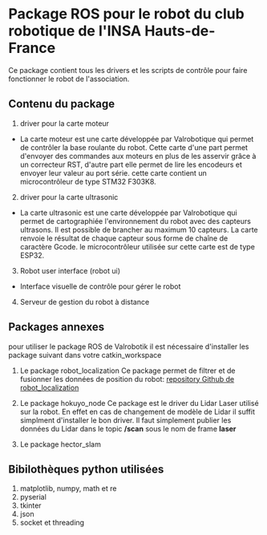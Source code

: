 # Package ROS pour le robot du club robotique de l'INSA Hauts-de-France
Ce package contient tous les drivers et les scripts de contrôle pour faire fonctionner le robot de l'association. 

## Contenu du package

1. driver pour la carte moteur
- La carte moteur est une carte développée par Valrobotique qui permet de contrôler la base roulante du robot. Cette carte 
d'une part permet d'envoyer des commandes aux moteurs en plus de les asservir grâce à un correcteur RST, d'autre part elle
permet de lire les encodeurs et envoyer leur valeur au port série. cette carte contient un microcontrôleur de type STM32 F303K8.

2. driver pour la carte ultrasonic
- La carte ultrasonic est une carte développée par Valrobotique qui permet de cartographiée l'environnement du robot avec des 
capteurs ultrasons. Il est possible de brancher au maximum 10 capteurs. La carte renvoie le résultat de chaque capteur
sous forme de chaîne de caractère Gcode. le microcontrôleur utilisée sur cette carte est de type ESP32.

3. Robot user interface (robot ui)
- Interface visuelle de contrôle pour gérer le robot

4. Serveur de gestion du robot à distance

## Packages annexes

pour utiliser le package ROS de Valrobotik il est nécessaire d'installer les package suivant dans votre catkin_workspace
1. Le package robot_localization
Ce package permet de filtrer et de fusionner les données de position du robot:
[repository Github de robot_localization](https://github.com/cra-ros-pkg/robot_localization "repository Github de robot_localization")

2. Le package hokuyo_node 
Ce package est le driver du Lidar Laser utilisé sur la robot. En effet en cas de changement de modèle de Lidar il suffit
simplment d'installer le bon driver. Il faut simplement publier les données du Lidar dans le topic **/scan** sous le nom de
frame **laser**

3. Le package hector_slam

## Bibilothèques python utilisées
1. matplotlib, numpy, math et re
2. pyserial
3. tkinter
4. json
5. socket et threading
